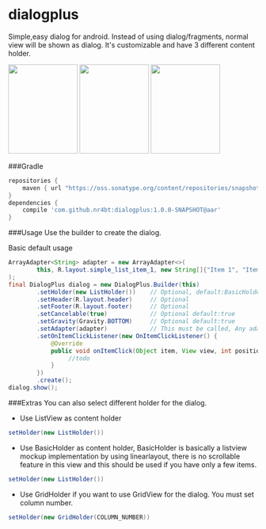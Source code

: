 dialogplus
==========

Simple,easy dialog for android. Instead of using dialog/fragments, normal view will be shown as dialog. It's customizable and have 3 different content holder.

<img src='https://github.com/nr4bt/dialogplus/blob/master/images/s1.png' width='140' height='180'/>
<img src='https://github.com/nr4bt/dialogplus/blob/master/images/s2.png' width='140' height='180'/>
<img src='https://github.com/nr4bt/dialogplus/blob/master/images/s3.png' width='140' height='180'/>

###Gradle
```groovy
repositories {
    maven { url "https://oss.sonatype.org/content/repositories/snapshots/"}
}
dependencies {
    compile 'com.github.nr4bt:dialogplus:1.0.0-SNAPSHOT@aar'
}
```

###Usage
Use the builder to create the dialog.

Basic default usage
```java
ArrayAdapter<String> adapter = new ArrayAdapter<>(                                            
        this, R.layout.simple_list_item_1, new String[]{"Item 1", "Item 2","Item 3","Item 4"} 
);                                                                                            
final DialogPlus dialog = new DialogPlus.Builder(this)                                            
        .setHolder(new ListHolder())    // Optional, default:BasicHolder                    
        .setHeader(R.layout.header)     // Optional                                           
        .setFooter(R.layout.footer)     // Optional                                           
        .setCancelable(true)            // Optional default:true                              
        .setGravity(Gravity.BOTTOM)     // Optional default:true                              
        .setAdapter(adapter)            // This must be called, Any adapter can be set.                              
        .setOnItemClickListener(new OnItemClickListener() {                       
            @Override                                                                         
            public void onItemClick(Object item, View view, int position) {
                 //todo                                                                             
            }                                                                                 
        })                                                                                    
        .create();                                                                            
dialog.show();
```

###Extras
You can also select different holder for the dialog.

- Use ListView as content holder
```java
setHolder(new ListHolder())
```

- Use BasicHolder as content holder, BasicHolder is basically a listview mockup implementation by using linearlayout, there is no scrollable feature in this view and this should be used if you have only a few items.
```java
setHolder(new ListHolder())
```

- Use GridHolder if you want to use GridView for the dialog. You must set column number.
```java
setHolder(new GridHolder(COLUMN_NUMBER))
```
